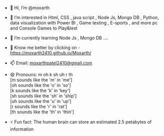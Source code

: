 - 👋 Hi, I’m @moxarth
- 👀 I’m interested in Html, CSS , java script , Node Js, Mongo DB , Python, data visualization with Power BI , Game testing , E-sports , and more pc and Console Games to Play&test  
- 🌱 I’m currently learning Node Js , Mongo DB ....
- 📝 Know me better by clicking on - https://moxarth2410.github.io/Moxarth/
- 📫 Email: moxarthpatel2410@gmail.com
- 😄 Pronouns: m oh k sh uh r th<br>
[m	sounds like the		'm'	in 'me']<br>
[oh	sounds like the		'o'	in 'so']<br>
[k	sounds like the		'k'	in 'key']<br>
[sh	sounds like the		'sh'	in 'ship']<br>
[uh	sounds like the		'u'	in 'up']<br>
[r	sounds like the		'r'	in 'rat']<br>
[th	sounds like the		'th'	in 'thin']<br>


- ⚡ Fun fact: The human brain can store an estimated 2.5 petabytes of information

<!---
moxarth2410/moxarth2410 is a ✨ special ✨ repository because its `README.md` (this file) appears on your GitHub profile.
You can click the Preview link to take a look at your changes.
--->
